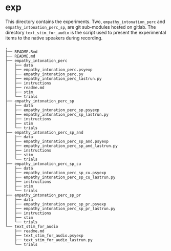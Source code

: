 
# exp

This directory contains the experiments. Two, `empathy_intonation_perc`
and `empathy_intonation_perc_sp`, are git sub-modules hosted on gitlab.
The directory `text_stim_for_audio` is the script used to present the
experimental items to the native speakers during recording.

<!--
https://github.com/RAP-group/empathy_intonation_perc/issues/10
-->

    .
    ├── README.Rmd
    ├── README.md
    ├── empathy_intonation_perc
    │   ├── data
    │   ├── empathy_intonation_perc.psyexp
    │   ├── empathy_intonation_perc.py
    │   ├── empathy_intonation_perc_lastrun.py
    │   ├── instructions
    │   ├── readme.md
    │   ├── stim
    │   └── trials
    ├── empathy_intonation_perc_sp
    │   ├── data
    │   ├── empathy_intonation_perc_sp.psyexp
    │   ├── empathy_intonation_perc_sp_lastrun.py
    │   ├── instructions
    │   ├── stim
    │   └── trials
    ├── empathy_intonation_perc_sp_and
    │   ├── data
    │   ├── empathy_intonation_perc_sp_and.psyexp
    │   ├── empathy_intonation_perc_sp_and_lastrun.py
    │   ├── instructions
    │   ├── stim
    │   └── trials
    ├── empathy_intonation_perc_sp_cu
    │   ├── data
    │   ├── empathy_intonation_perc_sp_cu.psyexp
    │   ├── empathy_intonation_perc_sp_cu_lastrun.py
    │   ├── instructions
    │   ├── stim
    │   └── trials
    ├── empathy_intonation_perc_sp_pr
    │   ├── data
    │   ├── empathy_intonation_perc_sp_pr.psyexp
    │   ├── empathy_intonation_perc_sp_pr_lastrun.py
    │   ├── instructions
    │   ├── stim
    │   └── trials
    └── text_stim_for_audio
        ├── readme.md
        ├── text_stim_for_audio.psyexp
        ├── text_stim_for_audio_lastrun.py
        └── trials
